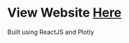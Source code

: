 # View Website [Here](https://borisjancic.github.io/Portfolio-Optimization/)

Built using ReactJS and Plotly

